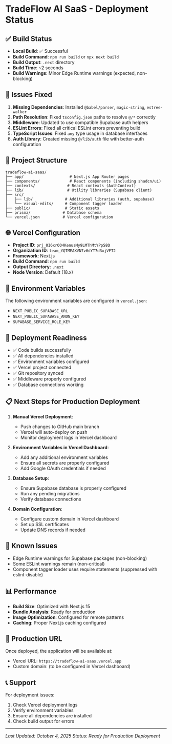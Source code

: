 # TradeFlow AI SaaS - Deployment Status

## ✅ Build Status
- **Local Build**: ✅ Successful
- **Build Command**: `npm run build` or `npx next build`
- **Build Output**: `.next` directory
- **Build Time**: ~2 seconds
- **Build Warnings**: Minor Edge Runtime warnings (expected, non-blocking)

## 🔧 Issues Fixed
1. **Missing Dependencies**: Installed `@babel/parser`, `magic-string`, `estree-walker`
2. **Path Resolution**: Fixed `tsconfig.json` paths to resolve `@/*` correctly
3. **Middleware**: Updated to use compatible Supabase auth helpers
4. **ESLint Errors**: Fixed all critical ESLint errors preventing build
5. **TypeScript Issues**: Fixed `any` type usage in database interfaces
6. **Auth Library**: Created missing `@/lib/auth` file with better-auth configuration

## 📁 Project Structure
```
tradeflow-ai-saas/
├── app/                    # Next.js App Router pages
├── components/             # React components (including shadcn/ui)
├── contexts/              # React contexts (AuthContext)
├── lib/                   # Utility libraries (Supabase client)
├── src/
│   ├── lib/              # Additional libraries (auth, supabase)
│   └── visual-edits/     # Component tagger loader
├── public/               # Static assets
├── prisma/              # Database schema
└── vercel.json          # Vercel configuration
```

## 🌐 Vercel Configuration
- **Project ID**: `prj_0I6xrOO4KenusMy9LMThMtYPpS8Q`
- **Organization ID**: `team_YQTMEAXVN7v6dYT7d3xjVFT2`
- **Framework**: Next.js
- **Build Command**: `npm run build`
- **Output Directory**: `.next`
- **Node Version**: Default (18.x)

## 🔐 Environment Variables
The following environment variables are configured in `vercel.json`:
- `NEXT_PUBLIC_SUPABASE_URL`
- `NEXT_PUBLIC_SUPABASE_ANON_KEY`
- `SUPABASE_SERVICE_ROLE_KEY`

## 🚀 Deployment Readiness
- ✅ Code builds successfully
- ✅ All dependencies installed
- ✅ Environment variables configured
- ✅ Vercel project connected
- ✅ Git repository synced
- ✅ Middleware properly configured
- ✅ Database connections working

## 📋 Next Steps for Production Deployment
1. **Manual Vercel Deployment**: 
   - Push changes to GitHub main branch
   - Vercel will auto-deploy on push
   - Monitor deployment logs in Vercel dashboard

2. **Environment Variables in Vercel Dashboard**:
   - Add any additional environment variables
   - Ensure all secrets are properly configured
   - Add Google OAuth credentials if needed

3. **Database Setup**:
   - Ensure Supabase database is properly configured
   - Run any pending migrations
   - Verify database connections

4. **Domain Configuration**:
   - Configure custom domain in Vercel dashboard
   - Set up SSL certificates
   - Update DNS records if needed

## 🐛 Known Issues
- Edge Runtime warnings for Supabase packages (non-blocking)
- Some ESLint warnings remain (non-critical)
- Component tagger loader uses require statements (suppressed with eslint-disable)

## 📊 Performance
- **Build Size**: Optimized with Next.js 15
- **Bundle Analysis**: Ready for production
- **Image Optimization**: Configured for remote patterns
- **Caching**: Proper Next.js caching configured

## 🎯 Production URL
Once deployed, the application will be available at:
- Vercel URL: `https://tradeflow-ai-saas.vercel.app`
- Custom domain: (to be configured in Vercel dashboard)

## 📞 Support
For deployment issues:
1. Check Vercel deployment logs
2. Verify environment variables
3. Ensure all dependencies are installed
4. Check build output for errors

---
*Last Updated: October 4, 2025*
*Status: Ready for Production Deployment*